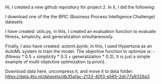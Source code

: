 Hi, I created a new github repository for project 2. In it, I did the following:

I download one of the the BPIC (Business Process Intelligence Challenge) datasets

I have created: utils.py, in this, I created an evaluation function to evaluate fitness, simplicity, and generalization simultaneously.

Finally, I also have created:  automl.ipynb, in this, I used Hypertuna as an AutoML system to train the model. The objective function to optimize is:  -(fitness * 0.5 + simplicity * 0.3 + generalization * 0.2), It is just a simple example of multi-objective optimization (a priori).

Download data here, uncompress it, and move it to data folder:
https://data.4tu.nl/datasets/db35afac-2133-40f3-a565-2dc77a9329a3